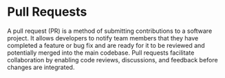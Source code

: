 # Pull Requests

A pull request (PR) is a method of submitting contributions to a software project. It allows developers to notify team members that they have completed a feature or bug fix and are ready for it to be reviewed and potentially merged into the main codebase. Pull requests facilitate collaboration by enabling code reviews, discussions, and feedback before changes are integrated.